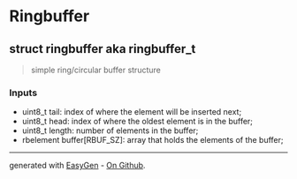 # Ringbuffer


## struct ringbuffer aka ringbuffer_t
> simple ring/circular buffer structure

### Inputs
- uint8_t tail: index of where the element will be inserted next;
 - uint8_t head: index of where the oldest element is in the buffer;
 - uint8_t length: number of elements in the buffer;
 - rbelement buffer[RBUF_SZ]: array that holds the elements of the buffer;

 


---

generated with [EasyGen](http://easygen.altervista.org/) - [On Github](https://github.com/dede-amdp/easygen).